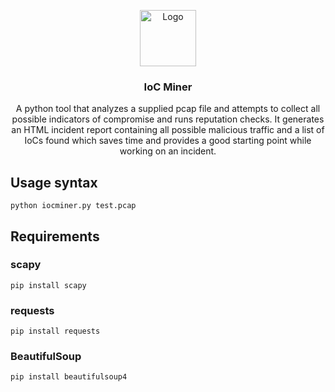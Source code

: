 <p align="center">
    <img src="https://cdn.icon-icons.com/icons2/1965/PNG/512/tool10_122839.png" alt="Logo" width=90 height=90>
  </a>

  <h3 align="center">IoC Miner</h3>

  <p align="center">
    A python tool that analyzes a supplied pcap file and attempts to collect all possible indicators of compromise and runs reputation checks. It generates an HTML incident report containing all possible malicious traffic and a list of IoCs found which saves time and provides a good starting point while working on an incident.
    <br>

## Usage syntax

```text
python iocminer.py test.pcap
```
## Requirements
  
### scapy
  ```text
pip install scapy
```
### requests
  ```text
pip install requests
```
### BeautifulSoup
  ```text
pip install beautifulsoup4
```
